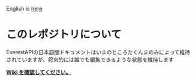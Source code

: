 English is [here](https://github.com/EverestAPI/Resources)

# このレポジトリについて
EverestAPIの日本語版ドキュメントはいまのところたくんまのみによって維持されていますが、将来的には誰でも編集できるような状態を維持します

**[Wiki を確認してください。](https://github.com/takunnma5286/EverestAPI-Document-on-Japanese/wiki)**
